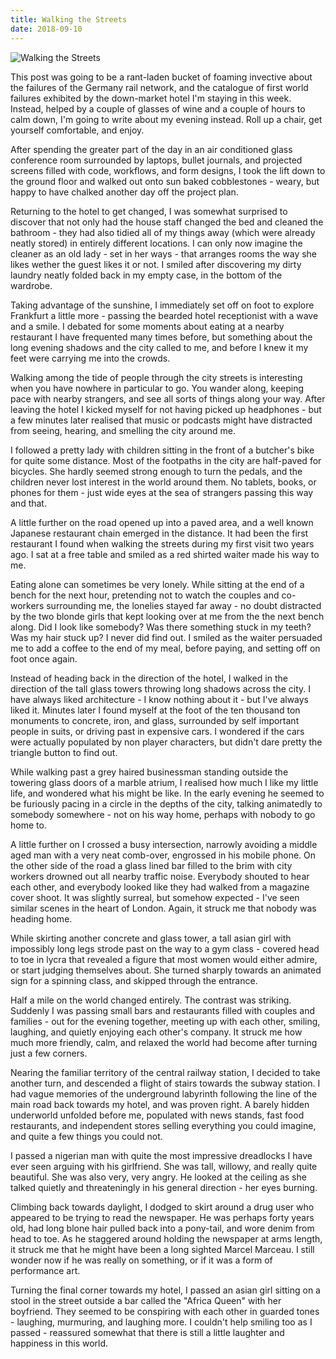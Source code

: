 ```yaml
---
title: Walking the Streets
date: 2018-09-10
---
```


![Walking the Streets](https://source.unsplash.com/ZYYS1kapOm8/1600x900)

This post was going to be a rant-laden bucket of foaming invective about the failures of the Germany rail network, and the catalogue of first world failures exhibited by the down-market hotel I'm staying in this week. Instead, helped by a couple of glasses of wine and a couple of hours to calm down, I'm going to write about my evening instead. Roll up a chair, get yourself comfortable, and enjoy.

After spending the greater part of the day in an air conditioned glass conference room surrounded by laptops, bullet journals, and projected screens filled with code, workflows, and form designs, I took the lift down to the ground floor and walked out onto sun baked cobblestones - weary, but happy to have chalked another day off the project plan.

Returning to the hotel to get changed, I was somewhat surprised to discover that not only had the house staff changed the bed and cleaned the bathroom - they had also tidied all of my things away (which were already neatly stored) in entirely different locations. I can only now imagine the cleaner as an old lady - set in her ways - that arranges rooms the way she likes wether the guest likes it or not. I smiled after discovering my dirty laundry neatly folded back in my empty case, in the bottom of the wardrobe.

Taking advantage of the sunshine, I immediately set off on foot to explore Frankfurt a little more - passing the bearded hotel receptionist with a wave and a smile. I debated for some moments about eating at a nearby restaurant I have frequented many times before, but something about the long evening shadows and the city called to me, and before I knew it my feet were carrying me into the crowds.

Walking among the tide of people through the city streets is interesting when you have nowhere in particular to go. You wander along, keeping pace with nearby strangers, and see all sorts of things along your way. After leaving the hotel I kicked myself for not having picked up headphones - but a few minutes later realised that music or podcasts might have distracted from seeing, hearing, and smelling the city around me.

I followed a pretty lady with children sitting in the front of a butcher's bike for quite some distance. Most of the footpaths in the city are half-paved for bicycles. She hardly seemed strong enough to turn the pedals, and the children never lost interest in the world around them. No tablets, books, or phones for them - just wide eyes at the sea of strangers passing this way and that.

A little further on the road opened up into a paved area, and a well known Japanese restaurant chain emerged in the distance. It had been the first restaurant I found when walking the streets during my first visit two years ago. I sat at a free table and smiled as a red shirted waiter made his way to me.

Eating alone can sometimes be very lonely. While sitting at the end of a bench for the next hour, pretending not to watch the couples and co-workers surrounding me, the lonelies stayed far away - no doubt distracted by the two blonde girls that kept looking over at me from the the next bench along. Did I look like somebody? Was there something stuck in my teeth? Was my hair stuck up? I never did find out. I smiled as the waiter persuaded me to add a coffee to the end of my meal, before paying, and setting off on foot once again.

Instead of heading back in the direction of the hotel, I walked in the direction of the tall glass towers throwing long shadows across the city. I have always liked architecture - I know nothing about it - but I've always liked it. Minutes later I found myself at the foot of the ten thousand ton monuments to concrete, iron, and glass, surrounded by self important people in suits, or driving past in expensive cars. I wondered if the cars were actually populated by non player characters, but didn't dare pretty the triangle button to find out.

While walking past a grey haired businessman standing outside the towering glass doors of a marble atrium, I realised how much I like my little life, and wondered what his might be like. In the early evening he seemed to be furiously pacing in a circle in the depths of the city, talking animatedly to somebody somewhere - not on his way home, perhaps with nobody to go home to.

A little further on I crossed a busy intersection, narrowly avoiding a middle aged man with a very neat comb-over, engrossed in his mobile phone. On the other side of the road a glass lined bar filled to the brim with city workers drowned out all nearby traffic noise. Everybody shouted to hear each other, and everybody looked like they had walked from a magazine cover shoot. It was slightly surreal, but somehow expected - I've seen similar scenes in the heart of London. Again, it struck me that nobody was heading home.

While skirting another concrete and glass tower, a tall asian girl with impossibly long legs strode past on the way to a gym class - covered head to toe in lycra that revealed a figure that most women would either admire, or start judging themselves about. She turned sharply towards an animated sign for a spinning class, and skipped through the entrance.

Half a mile on the world changed entirely. The contrast was striking. Suddenly I was passing small bars and restaurants filled with couples and families - out for the evening together, meeting up with each other, smiling, laughing, and quietly enjoying each other's company. It struck me how much more friendly, calm, and relaxed the world had become after turning just a few corners.

Nearing the familiar territory of the central railway station, I decided to take another turn, and descended a flight of stairs towards the subway station. I had vague memories of the underground labyrinth following the line of the main road back towards my hotel, and was proven right. A barely hidden underworld unfolded before me, populated with news stands, fast food restaurants, and independent stores selling everything you could imagine, and quite a few things you could not.

I passed a nigerian man with quite the most impressive dreadlocks I have ever seen arguing with his girlfriend. She was tall, willowy, and really quite beautiful. She was also very, very angry. He looked at the ceiling as she talked quietly and threateningly in his general direction - her eyes burning.

Climbing back towards daylight, I dodged to skirt around a drug user who appeared to be trying to read the newspaper. He was perhaps forty years old, had long blone hair pulled back into a pony-tail, and wore denim from head to toe. As he staggered around holding the newspaper at arms length, it struck me that he might have been a long sighted Marcel Marceau. I still wonder now if he was really on something, or if it was a form of performance art.

Turning the final corner towards my hotel, I passed an asian girl sitting on a stool in the street outside a bar called the "Africa Queen" with her boyfriend. They seemed to be conspiring with each other in guarded tones - laughing, murmuring, and laughing more. I couldn't help smiling too as I passed - reassured somewhat that there is still a little laughter and happiness in this world.